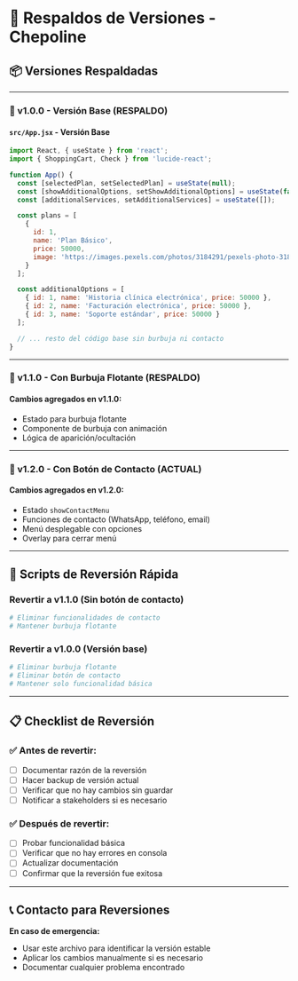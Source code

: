 # 🔄 Respaldos de Versiones - Chepoline

## 📦 Versiones Respaldadas

---

### 📁 v1.0.0 - Versión Base (RESPALDO)

#### `src/App.jsx` - Versión Base
```jsx
import React, { useState } from 'react';
import { ShoppingCart, Check } from 'lucide-react';

function App() {
  const [selectedPlan, setSelectedPlan] = useState(null);
  const [showAdditionalOptions, setShowAdditionalOptions] = useState(false);
  const [additionalServices, setAdditionalServices] = useState([]);

  const plans = [
    {
      id: 1,
      name: 'Plan Básico',
      price: 50000,
      image: 'https://images.pexels.com/photos/3184291/pexels-photo-3184291.jpeg?auto=compress&cs=tinysrgb&w=400'
    }
  ];

  const additionalOptions = [
    { id: 1, name: 'Historia clínica electrónica', price: 50000 },
    { id: 2, name: 'Facturación electrónica', price: 50000 },
    { id: 3, name: 'Soporte estándar', price: 50000 }
  ];

  // ... resto del código base sin burbuja ni contacto
}
```

---

### 📁 v1.1.0 - Con Burbuja Flotante (RESPALDO)

#### Cambios agregados en v1.1.0:
- Estado para burbuja flotante
- Componente de burbuja con animación
- Lógica de aparición/ocultación

---

### 📁 v1.2.0 - Con Botón de Contacto (ACTUAL)

#### Cambios agregados en v1.2.0:
- Estado `showContactMenu`
- Funciones de contacto (WhatsApp, teléfono, email)
- Menú desplegable con opciones
- Overlay para cerrar menú

---

## 🔧 Scripts de Reversión Rápida

### Revertir a v1.1.0 (Sin botón de contacto)
```bash
# Eliminar funcionalidades de contacto
# Mantener burbuja flotante
```

### Revertir a v1.0.0 (Versión base)
```bash
# Eliminar burbuja flotante
# Eliminar botón de contacto
# Mantener solo funcionalidad básica
```

---

## 📋 Checklist de Reversión

### ✅ Antes de revertir:
- [ ] Documentar razón de la reversión
- [ ] Hacer backup de versión actual
- [ ] Verificar que no hay cambios sin guardar
- [ ] Notificar a stakeholders si es necesario

### ✅ Después de revertir:
- [ ] Probar funcionalidad básica
- [ ] Verificar que no hay errores en consola
- [ ] Actualizar documentación
- [ ] Confirmar que la reversión fue exitosa

---

## 📞 Contacto para Reversiones

**En caso de emergencia:**
- Usar este archivo para identificar la versión estable
- Aplicar los cambios manualmente si es necesario
- Documentar cualquier problema encontrado